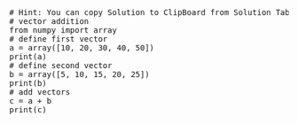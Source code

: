 <pre class="file" data-target="clipboard">
# Hint: You can copy Solution to ClipBoard from Solution Tab
# vector addition
from numpy import array
# define first vector
a = array([10, 20, 30, 40, 50])
print(a)
# define second vector
b = array([5, 10, 15, 20, 25])
print(b)
# add vectors
c = a + b
print(c)

</pre>
